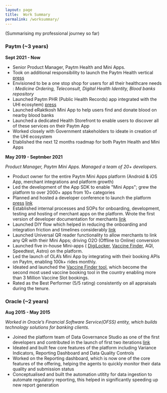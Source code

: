```yaml
---
layout: page
title:  Work Summary
permalink: /worksummary/
---
```

(Summarising my professional journey so far)

### Paytm (~3 years) ###

**Sept 2021 - Now**
- Senior Product Manager, Paytm Health and Mini Apps.
- Took on additional responsibility to launch the Paytm Health vertical [press](https://twitter.com/Paytm/status/1479712862746517506) 
- Envisioned to be a one stop shop for users for all their healthcare needs : *Medicine Ordering, Teleconsult, Digital Health Identity, Blood banks repository* 
- Launched Paytm PHR (Public Health Records) app integrated with the UHI ecosytem) [press](https://www.livemint.com/technology/paytm-users-can-now-create-their-health-id-know-its-benefits-11640596211499.html)
- Launched eRaktkosh Mini App to help users find and donate blood on nearby blood banks
- Launched a dedicated Health Storefront to enable users to discover all of these services on their Paytm App
- Worked closely with Government stakeholders to ideate in creation of the UHI ecosystem
- Etablished the next 12 months roadmap for both Paytm Health and Mini Apps


**May 2019 - Septmber 2021**

*Product Manager, Paytm Mini Apps. Managed a team of 20+ developers.*
  - Product owner for the entire Paytm Mini Apps platform (Android & iOS App, merchant integrations and platform growth)
  - Led the development of the App SDK to enable "Mini Apps"; grew the platform to over 2000+ apps from 10+ categories
  - Planned and hosted a developer conference to launch the platform [press](https://www.livemint.com/technology/apps/paytm-announces-mini-apps-developers-conference-on-8-october-11601965880559.html) [link](https://www.youtube.com/watch?v=nuK7Ct59Vyk&t=3162s)
  - Established internal processes and SOPs for onboarding, development, testing and hosting of merchant apps on the platform. Wrote the first version of developer documentation for merchants [link](https://business.paytm.com/docs/miniprograms/overview/)
  - Launched DIY flow which helped in reducing the onboarding and integration friction and timelines considerably [link](https://www.youtube.com/watch?v=W0qN81dujfs)
  - Launched Universal QR reader functionality to allow merchants to link any QR with their Mini Apps; driving O2O (Offline to Online) conversion
  - Launched five in-house Mini-apps ( [DigiLocker](https://www.hindustantimes.com/business/paytm-integrates-digilocker-brings-access-to-documents-on-its-app-101634105338544.html), [Vaccine Finder](https://www.livemint.com/technology/apps/want-to-book-covid-19-vaccination-slots-on-paytm-here-s-how-11624093960278.html), AQI, Speedtest, Astro) on the platform.
  - Led the launch of OLA’s Mini App by integrating with their booking APIs on Paytm, enabling 100k+ rides monthly.
 - Ideated and launched the [Vaccine Finder tool](https://product-noob.github.io/Journey-to-create-the-Covid-Slot-Finder-Tool/), which become the second most used vaccine booking tool in the country enabling more than 3 Million Vaccine Slot bookings.
 - Rated as the Best Performer (5/5 rating) consistently on all appraisals during the tenure.


### Oracle (~2 years) ###

**Aug 2015 - May 2015**

*Worked in Oracle’s Financial Software Service(OFSS) entity, which builds technology solutions for banking clients.*
  - Joined the platform team of Data Governance Studio as one of the first developers and contributed in the launch of first two iterations [link](https://www.oracle.com/a/ocom/docs/industries/financial-services/ds-ofs-dgrr-3714726.pdf)
  - Ideated and built few core features of the platform including Variance Indicators, Reporting Dashboard and Data Quality Controls 
  - Worked on the Reporting dashboard, which is now one of the core features of the offering, helping the agents to quickly monitor their data quality and submission status
  - Conceptualised and built the automation utitity for data ingestion to automate regulatory reporting, this helped in significantly speeding up new report generation
  
